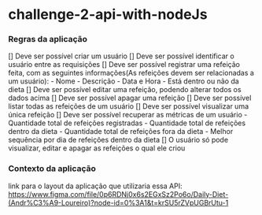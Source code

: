 # challenge-2-api-with-nodeJs

### Regras da aplicação

[] Deve ser possível criar um usuário
[] Deve ser possível identificar o usuário entre as requisições
[] Deve ser possível registrar uma refeição feita, com as seguintes informações(As refeições devem ser relacionadas a um usuário):
    - Nome
    - Descrição
    - Data e Hora
    - Está dentro ou não da dieta
[] Deve ser possível editar uma refeição, podendo alterar todos os dados acima
[] Deve ser possível apagar uma refeição
[] Deve ser possível listar todas as refeições de um usuário
[] Deve ser possível visualizar uma única refeição
[] Deve ser possível recuperar as métricas de um usuário
    - Quantidade total de refeições registradas
    - Quantidade total de refeições dentro da dieta
    - Quantidade total de refeições fora da dieta
    - Melhor sequência por dia de refeições dentro da dieta
[] O usuário só pode visualizar, editar e apagar as refeições o qual ele criou

### Contexto da aplicação

link para o layout da aplicação que utilizaria essa API: 
https://www.figma.com/file/0p6RDNj0x6s2EGxSz2Po6o/Daily-Diet-(Andr%C3%A9-Loureiro)?node-id=0%3A1&t=krSU5rZVpUGBrUtu-1